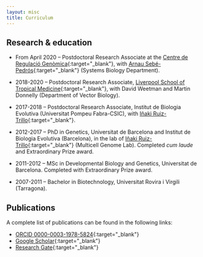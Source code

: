 ```yaml
---
layout: misc
title: Curriculum
---
```


## Research & education

* From April 2020 – Postdoctoral Research Associate at the [Centre de Regulació Genòmica](www.crg.cat){:target="_blank"}, with [Arnau Sebé-Pedrós](https://www.crg.eu/en/programmes-groups/sebe-pedros-lab){:target="_blank"} (Systems Biology Department).

* 2018-2020 – Postdoctoral Research Associate, [Liverpool School of Tropical Medicine](https://www.lstmed.ac.uk/research/departments/vector-biology){:target="_blank"}, with David Weetman and Martin Donnelly (Department of Vector Biology).

* 2017-2018 – Postdoctoral Research Associate, Institut de Biologia Evolutiva (Universitat Pompeu Fabra-CSIC), with [Iñaki Ruiz-Trillo](http://multicellgenome.com/){:target="_blank"}.

* 2012-2017 – PhD in Genetics, Universitat de Barcelona and Institut de Biologia Evolutiva (Barcelona), in the lab of [Iñaki Ruiz-Trillo](http://multicellgenome.com/){:target="_blank"} (Multicell Genome Lab). Completed *cum laude* and Extraordinary Prize award.

* 2011-2012 – MSc in Developmental Biology and Genetics, Universitat de Barcelona. Completed with Extraordinary Prize award.

* 2007-2011 – Bachelor in Biotechnology, Universitat Rovira i Virgili (Tarragona).

## Publications

A complete list of publications can be found in the following links:

* [ORCID 0000-0003-1978-5824](https://orcid.org/0000-0003-1978-5824){:target="_blank"}
* [Google Scholar](https://scholar.google.com/citations?user=wV8yidYAAAAJ&hl=ca){:target="_blank"}
* [Research Gate](https://www.researchgate.net/profile/Xavier_Grau-Bove){:target="_blank"}
